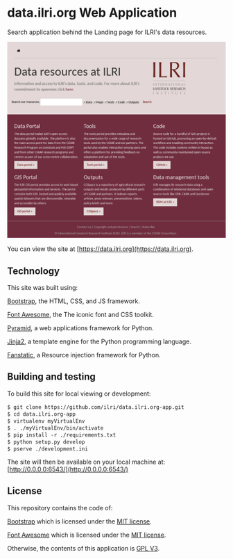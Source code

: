 # data.ilri.org Web Application
Search application behind the Landing page for ILRI's data resources.

![dataDotILRIApp screenshot](/screenshot.png?raw=true "Screenshot")

You can view the site at [https://data.ilri.org](https://data.ilri.org).

## Technology
This site was built using:

[Bootstrap](http://getbootstrap.com/), the HTML, CSS, and JS framework.

[Font Awesome](http://fortawesome.github.io/Font-Awesome/), the The iconic font and CSS toolkit.

[Pyramid](http://www.pylonsproject.org/), a web applications framework for Python.

[Jinja2](http://jinja.pocoo.org/), a template engine for the Python programming language.

[Fanstatic](http://www.fanstatic.org/), a Resource injection framework for Python.


## Building and testing
To build this site for local viewing or development:

    $ git clone https://github.com/ilri/data.ilri.org-app.git
    $ cd data.ilri.org-app
    $ virtualenv myVirtualEnv
    $ . ./myVirtualEnv/bin/activate
    $ pip install -r ./requirements.txt
    $ python setup.py develop
    $ pserve ./development.ini

The site will then be available on your local machine at: [http://0.0.0.0:6543/](http://0.0.0.0:6543/)

## License

This repository contains the code of:

[Bootstrap](http://getbootstrap.com) which is licensed under the [MIT license](https://raw.githubusercontent.com/twbs/bootstrap/master/LICENSE).

[Font Awesome](http://fortawesome.github.io/Font-Awesome/) which is licensed under the [MIT license](http://opensource.org/licenses/mit-license.html).

Otherwise, the contents of this application is [GPL V3](http://www.gnu.org/copyleft/gpl.html).

